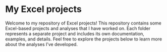 # My Excel projects

Welcome to my repository of Excel projects! This repository contains some Excel-based projects and analyses that I have worked on. Each folder represents a separate project and includes its own documentation, examples, and details. Feel free to explore the projects below to learn more about the analyses I’ve developed.
